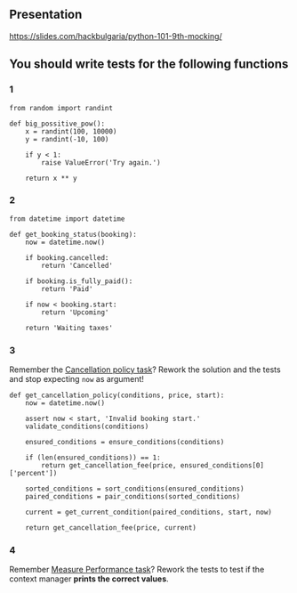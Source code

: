 ## Presentation

https://slides.com/hackbulgaria/python-101-9th-mocking/

## You should write tests for the following functions

### 1

```
from random import randint

def big_possitive_pow():
    x = randint(100, 10000)
    y = randint(-10, 100)

    if y < 1:
        raise ValueError('Try again.')

    return x ** y
```

### 2

```
from datetime import datetime

def get_booking_status(booking):
    now = datetime.now()

    if booking.cancelled:
        return 'Cancelled'

    if booking.is_fully_paid():
        return 'Paid'

    if now < booking.start:
        return 'Upcoming'

    return 'Waiting taxes'
```

### 3

Remember the [Cancellation policy task](https://github.com/HackBulgaria/Programming-101-Python-2020-Spring/tree/master/week02/02.CancellationPolicy)? Rework the solution and the tests and stop expecting `now` as argument!

```
def get_cancellation_policy(conditions, price, start):
    now = datetime.now()

    assert now < start, 'Invalid booking start.'
    validate_conditions(conditions)

    ensured_conditions = ensure_conditions(conditions)

    if (len(ensured_conditions)) == 1:
        return get_cancellation_fee(price, ensured_conditions[0]['percent'])

    sorted_conditions = sort_conditions(ensured_conditions)
    paired_conditions = pair_conditions(sorted_conditions)

    current = get_current_condition(paired_conditions, start, now)

    return get_cancellation_fee(price, current)
```

### 4

Remember [Measure Performance task](https://github.com/HackBulgaria/Programming-101-Python-2020-Spring/tree/master/week07/01.ContextManagers#measure-performance)? Rework the tests to test if the context manager **prints the correct values**.
